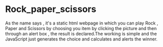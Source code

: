 # Rock_paper_scissors
As the name says , it's a static html webpage in which you can play Rock , Paper and Scissors by choosing you item by clicking the picture and then through an alert box , the result is declared.The working is simple and the JavaScript just generates the choice and calculates and alerts the winner.
